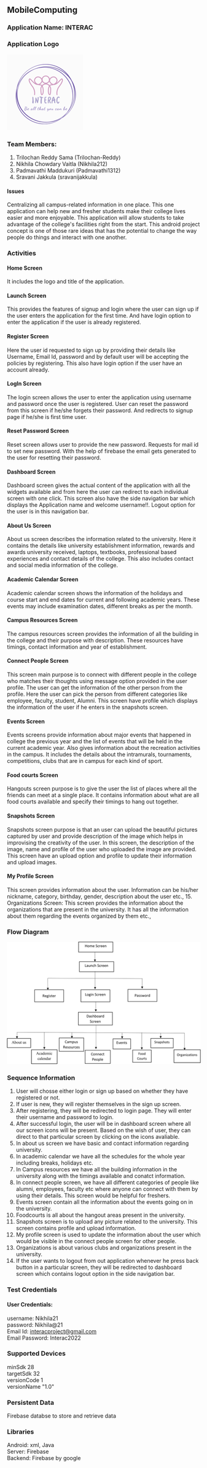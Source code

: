 ## MobileComputing

### Application Name: INTERAC

### Application Logo
![My Image](logo.png)

### Team Members:
1.	Trilochan Reddy Sama (Trilochan-Reddy)
2.	Nikhila Chowdary Vaitla (Nikhila212)
3.	Padmavathi Maddukuri (Padmavathi1312)
4.	Sravani Jakkula  (sravanijakkula)

#### Issues
Centralizing all campus-related information in one place. 
This one application can help new and fresher students make their college lives easier and more enjoyable. 
This application will allow students to take advantage of the college's facilities right from the start.
This android project concept is one of those rare ideas that has the potential to change the way people do things and interact with one another.

### Activities
#### Home Screen
It includes the logo and title of the application.
#### Launch Screen
This provides the features of signup and login where the user can sign up if the user enters the application for the first time. And have login option to enter the application if the user is already registered.
#### Register Screen
Here the user id requested to sign up by providing their details like Username, Email Id, password and by default user will be accepting the policies by registering. This also have login option if the user have an account already.
#### LogIn Screen
The login screen allows the user to enter the application using username and password once the user is registered. User can reset the password from this screen if he/she forgets their password. And redirects to signup page if he/she is first time user.
#### Reset Password Screen
Reset screen allows user to provide the new password. Requests for mail id to set new password. With the help of firebase the email gets generated to the user for resetting their password.
#### Dashboard Screen
Dashboard screen gives the actual content of the application with all the widgets available and from here the user can redirect to each individual screen with one click. This screen also have the side navigation bar which displays the Application name and welcome username!!. Logout option for the user is in this navigation bar. 
#### About Us Screen
About us screen describes the information related to the university. Here it contains the details like university establishment information, rewards and awards university received, laptops, textbooks, professional based experiences and contact details of the college. This also includes contact and social media information of the college.
#### Academic Calendar Screen
Academic calendar screen shows the information of the holidays and course start and end dates for current and following academic years. These events may include examination dates, different breaks as per the month.
#### Campus Resources Screen
The campus resources screen provides the information of all the building in the college and their purpose with description. These resources have timings, contact information and year of establishment.
#### Connect People Screen
This screen main purpose is to connect with different people in the college who matches their thoughts using message option provided in the user profile. The user can get the information of the other person from the profile. Here the user can pick the person from different categories like employee, faculty, student, Alumni. This screen have profile which displays the information of the user if he enters in the snapshots screen.
#### Events Screen
Events screens provide information about major events that happened in college the previous year and the list of events that will be held in the current academic year. Also gives information about the recreation activities in the campus. It includes the details about the intramurals, tournaments, competitions, clubs that are in campus for each kind of sport.
#### Food courts Screen
Hangouts screen purpose is to give the user the list of places where all the friends can meet at a single place. It contains information about what are all food courts available and specify their timings to hang out together.
#### Snapshots Screen
Snapshots screen purpose is that an user can upload the beautiful pictures captured by user and provide description of the image which helps in improvising the creativity of the user. In this screen, the description of the image, name and profile of the user who uploaded the image are provided. This screen have an upload option and profile to update their information and upload images.
#### My Profile Screen
This screen provides information about the user. Information can be his/her nickname, category, birthday, gender, description about the user etc.,
15.	Organizations Screen: This screen provides the information about the organizations that are present in the university. It has all the information about them regarding the events organized by them etc.,

### Flow Diagram 
![My Image](FlowChart.png)

### Sequence Information
1. User will chosse either login or sign up based on whether they have registered or not.
2. If user is new, they will register themselves in the sign up screen.
3. After registering, they will be redirected to login page. They will enter their username and password to login.
4. After successful login, the user will be in dashboard screen where all our screen icons will be present. Based on the wish of user, they can direct to that particular screen by clicking on the icons avaliable.
5. In about us screen we have basic and contact information regarding university.
6. In academic calendar we have all the schedules for the whole year including breaks, holidays etc.
7. In Campus resources we have all the building information in the university along with the timings available and conatct information.
8. In connect people screen, we have all different categories of people like alumni, employees, faculty etc where anyone can connect with them by using their details. This screen would be helpful for freshers.
9. Events screen contain all the information about the events going on in the university.
10. Foodcourts is all about the hangout areas present in the university.
11. Snapshots screen is to upload any picture related to the university. This screen contains profile and upload information.
12. My profile screen is used to update the information about the user which would be visible in the connect people screen for other people.
13. Organizations is about various clubs and organizations present in the university.
14. If the user wants to logout from out application whenever he press back button in a particular screen, they will be redirected to dashboard screen which contains logout option in the side navigation bar.

### Test Credentials
#### User Credentials:
username: Nikhila21<br>
password: Nikhila@21 <br>
Email Id: interacproject@gmail.com <br>
Email Password: Interac2022

### Supported Devices
minSdk 28 <br>
targetSdk 32 <br>
versionCode 1 <br>
versionName "1.0" <br>

### Persistent Data
Firebase databse to store and retrieve data

### Libraries
Android: xml, Java <br>
Server: Firebase <br>
Backend: Firebase by google <br>

